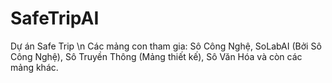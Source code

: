 # SafeTripAI
Dự án Safe Trip \n
Các mảng con tham gia: Sô Công Nghệ, SoLabAI (Bởi Sô Công Nghệ), Sô Truyền Thông (Mảng thiết kế), Sô Văn Hóa và còn các mảng khác.
